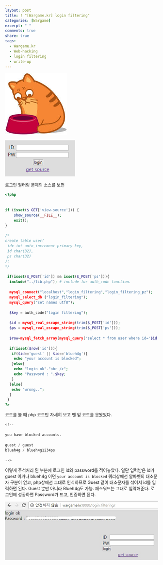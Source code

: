 ```yaml
---
layout: post
title: ! "[Wargame.kr] login filtering"
categories: [Wargame]
excerpt: " "
comments: true
share: true
tags:
  - Wargame.kr
  - Web-hacking
  - login filtering
  - write-up
---
```

![](/assets/posts/wargamekr/wargamekr.png)

![](/assets/posts/wargamekr/login-filtering-main.png)

로그인 필터링 문제의 소스를 보면
```php
<?php


if (isset($_GET['view-source'])) {
    show_source(__FILE__);
    exit();
}

/*
create table user(
 idx int auto_increment primary key,
 id char(32),
 ps char(32)
);
*/

 if(isset($_POST['id']) && isset($_POST['ps'])){
  include("../lib.php"); # include for auth_code function.

  mysql_connect("localhost","login_filtering","login_filtering_pz");
  mysql_select_db ("login_filtering");
  mysql_query("set names utf8");

  $key = auth_code("login filtering");

  $id = mysql_real_escape_string(trim($_POST['id']));
  $ps = mysql_real_escape_string(trim($_POST['ps']));

  $row=mysql_fetch_array(mysql_query("select * from user where id='$id' and ps=md5('$ps')"));

  if(isset($row['id'])){
   if($id=='guest' || $id=='blueh4g'){
    echo "your account is blocked";
   }else{
    echo "login ok"."<br />";
    echo "Password : ".$key;
   }
  }else{
   echo "wrong..";
  }
 }
?>
```
코드를 볼 때 php 코드만 자세히 보고 맨 밑 코드를 못봤었다.

```php
<!--

you have blocked accounts.

guest / guest
blueh4g / blueh4g1234ps

-->
```

이렇게 주석처리 된 부분에 로그인 id와 password를 적어놓았다.
일단 입력받은 id가 guest 이거나 blueh4g 이면 `your account is blocked`
쿼리상에선 알파벳의 대소문자 구분이 없고, php상에선 그대로 인식하므로 Guest 같이 대소문자를 섞어서 id를 입력하면 된다.
Guest 뿐만 아니라 Blueh4g도 가능. 패스워드는 그대로 입력해준다.
로그인에 성공하면 Password가 뜨고, 인증하면 된다.

![](/assets/posts/wargamekr/login-filtering-clear.png)
